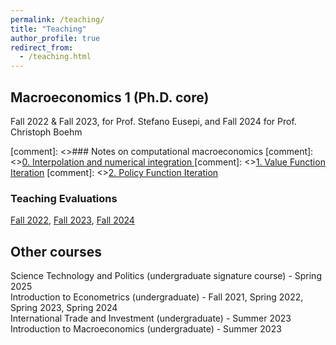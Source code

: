 ```yaml
---
permalink: /teaching/
title: "Teaching"
author_profile: true
redirect_from: 
  - /teaching.html
---
```


## Macroeconomics 1 (Ph.D. core) 
Fall 2022 & Fall 2023, for Prof. Stefano Eusepi, and Fall 2024 for Prof. Christoph Boehm

[comment]: <>### Notes on computational macroeconomics
[comment]: <>[0. Interpolation and numerical integration ](/files/jupyter_notebooks/0_interpollation_numerical_integration.html)
[comment]: <>[1. Value Function Iteration](/files/jupyter_notebooks/1_practical_vfi.html)
[comment]: <>[2. Policy Function Iteration](/files/jupyter_notebooks/pratical_pfi.html)

### Teaching Evaluations
[Fall 2022](/files/teaching_evaluations/TA-report-fall-2022.pdf), [Fall 2023](/files/teaching_evaluations/TA-report-fall-2023.pdf), [Fall 2024](/files/teaching_evaluations/TA-report-fall-2024.pdf)

## Other courses
Science Technology and Politics (undergraduate signature course) - Spring 2025\
Introduction to Econometrics (undergraduate) - Fall 2021, Spring 2022, Spring 2023, Spring 2024\
International Trade and Investment (undergraduate) - Summer 2023\
Introduction to Macroeconomics (undergraduate) - Summer 2023
